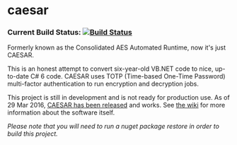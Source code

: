# caesar
### Current Build Status: [![Build Status](https://travis-ci.org/therealartifex/caesar.svg?branch=master)](https://travis-ci.org/therealartifex/caesar)

Formerly known as the Consolidated AES Automated Runtime, now it's just CAESAR.

This is an honest attempt to convert six-year-old VB.NET code to nice, up-to-date C# 6 code. CAESAR uses TOTP (Time-based One-Time Password) multi-factor authentication to run encryption and decryption jobs.

This project is still in development and is not ready for production use. As of 29 Mar 2016, [CAESAR has been released](https://github.com/therealartifex/caesar/releases) and works. See [the wiki](https://github.com/therealartifex/caesar/wiki) for more information about the software itself.

_Please note that you will need to run a nuget package restore in order to build this project._
